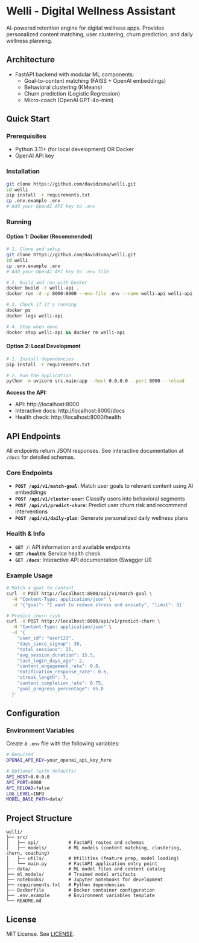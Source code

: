 # Welli - Digital Wellness Assistant

AI-powered retention engine for digital wellness apps. Provides personalized content matching, user clustering, churn prediction, and daily wellness planning.

## Architecture

- FastAPI backend with modular ML components:
  - Goal-to-content matching (FAISS + OpenAI embeddings)
  - Behavioral clustering (KMeans)
  - Churn prediction (Logistic Regression)
  - Micro-coach (OpenAI GPT-4o-mini)

## Quick Start

### Prerequisites

- Python 3.11+ (for local development) OR Docker
- OpenAI API key

### Installation

```bash
git clone https://github.com/davidzuma/welli.git
cd welli
pip install -r requirements.txt
cp .env.example .env
# Add your OpenAI API key to .env
```

### Running

#### Option 1: Docker (Recommended)

```bash
# 1. Clone and setup
git clone https://github.com/davidzuma/welli.git
cd welli
cp .env.example .env
# Add your OpenAI API key to .env file

# 2. Build and run with Docker
docker build -t welli-api .
docker run -d -p 8000:8000 --env-file .env --name welli-api welli-api

# 3. Check if it's running
docker ps
docker logs welli-api

# 4. Stop when done
docker stop welli-api && docker rm welli-api
```

#### Option 2: Local Development

```bash
# 1. Install dependencies
pip install -r requirements.txt

# 2. Run the application
python -m uvicorn src.main:app --host 0.0.0.0 --port 8000 --reload
```

**Access the API:**

- API: http://localhost:8000
- Interactive docs: http://localhost:8000/docs
- Health check: http://localhost:8000/health

## API Endpoints

All endpoints return JSON responses. See interactive documentation at `/docs` for detailed schemas.

### Core Endpoints

- **`POST /api/v1/match-goal`**: Match user goals to relevant content using AI embeddings
- **`POST /api/v1/cluster-user`**: Classify users into behavioral segments
- **`POST /api/v1/predict-churn`**: Predict user churn risk and recommend interventions
- **`POST /api/v1/daily-plan`**: Generate personalized daily wellness plans

### Health & Info

- **`GET /`**: API information and available endpoints
- **`GET /health`**: Service health check
- **`GET /docs`**: Interactive API documentation (Swagger UI)

### Example Usage

```bash
# Match a goal to content
curl -X POST http://localhost:8000/api/v1/match-goal \
  -H "Content-Type: application/json" \
  -d '{"goal": "I want to reduce stress and anxiety", "limit": 3}'

# Predict churn risk
curl -X POST http://localhost:8000/api/v1/predict-churn \
  -H "Content-Type: application/json" \
  -d '{
    "user_id": "user123",
    "days_since_signup": 30,
    "total_sessions": 25,
    "avg_session_duration": 15.5,
    "last_login_days_ago": 2,
    "content_engagement_rate": 0.8,
    "notification_response_rate": 0.6,
    "streak_length": 7,
    "content_completion_rate": 0.75,
    "goal_progress_percentage": 65.0
  }'
```

## Configuration

### Environment Variables

Create a `.env` file with the following variables:

```bash
# Required
OPENAI_API_KEY=your_openai_api_key_here

# Optional (with defaults)
API_HOST=0.0.0.0
API_PORT=8000
API_RELOAD=false
LOG_LEVEL=INFO
MODEL_BASE_PATH=data/
```

## Project Structure

```
welli/
├── src/
│   ├── api/           # FastAPI routes and schemas
│   ├── models/        # ML models (content matching, clustering, churn, coaching)
│   ├── utils/         # Utilities (feature prep, model loading)
│   └── main.py        # FastAPI application entry point
├── data/              # ML model files and content catalog
├── ml_models/         # Trained model artifacts
├── notebooks/         # Jupyter notebooks for development
├── requirements.txt   # Python dependencies
├── Dockerfile         # Docker container configuration
├── .env.example       # Environment variables template
└── README.md
```


## License

MIT License. See [LICENSE](LICENSE).
